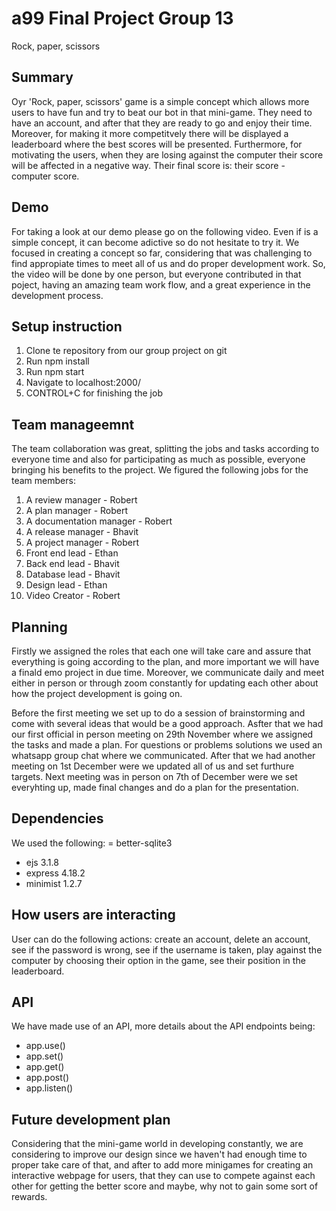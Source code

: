 
# a99 Final Project Group 13
Rock, paper, scissors

## Summary 
Oyr 'Rock, paper, scissors' game is a simple concept which allows more users to have fun and try to beat our bot in that mini-game. They need to have an account, and after that they are ready to go and enjoy their time. Moreover, for making it more competitvely there will be displayed a leaderboard where the best scores will be presented. Furthermore, for motivating the users, when they are losing against the computer their score will be affected in a negative way. Their final score is: their score - computer score.

## Demo
For taking a look at our demo please go on the following video. Even if is a simple concept, it can become adictive so do not hesitate to try it. We focused in creating a concept so far, considering that was challenging to find appropiate times to meet all of us and do proper development work. So, the video will be done by one person, but everyone contributed in that poject, having an amazing team work flow, and a great experience in the development process.

## Setup instruction
1. Clone te repository from our group project on git
2. Run npm install
3. Run npm start
4. Navigate to localhost:2000/
5. CONTROL+C for finishing the job

## Team manageemnt

The team collaboration was great, splitting the jobs and tasks according to everyone time and also for participating as much as possible, everyone bringing his benefits to the project. We figured the following jobs for the team members:

1. A review manager - Robert
2. A plan manager - Robert
3. A documentation manager - Robert
4. A release manager - Bhavit
5. A project manager - Robert
6. Front end lead - Ethan
7. Back end lead - Bhavit
8. Database lead - Bhavit
9. Design lead - Ethan
10. Video Creator - Robert

## Planning

Firstly we assigned the roles that each one will take care and assure that everything is going according to the plan, and more important we will have a finald emo project in due time. Moreover, we communicate daily and meet either in person or through zoom constantly for updating each other about how the project development is going on.

Before the first meeting we set up to do a session of brainstorming and come with several ideas that would be a good approach. Asfter that we had our first official in person meeting on 29th November where we assigned the tasks and made a plan. For questions or problems solutions we used an whatsapp group chat where we communicated. After that we had another meeting on 1st December were we updated all of us and set furthure targets. Next meeting was in person on 7th of December were we set everyhting up, made final changes and do a plan for the presentation.

## Dependencies
We used the following:
= better-sqlite3
- ejs 3.1.8
- express 4.18.2
- minimist 1.2.7


## How users are interacting

User can do the following actions: create an account, delete an account, see if the password is wrong, see if the username is taken, play against the computer by choosing their option in the game, see their position in the leaderboard.

## API

We have made use of an API, more details about the API endpoints being:
- app.use()
- app.set()
- app.get()
- app.post()
- app.listen()

## Future development plan

Considering that the mini-game world in developing constantly, we are considering to improve our design since we haven't had enough time to proper take care of that, and after to add more minigames for creating an interactive webpage for users, that they can use to compete against each other for getting the better score and maybe, why not to gain some sort of rewards.
